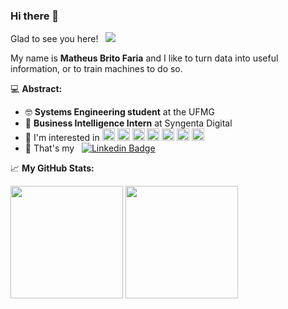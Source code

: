 ### Hi there 👋 

Glad to see you here! &nbsp; ![](https://visitor-badge.glitch.me/badge?page_id=mbfaria.mbfaria)

My name is **Matheus Brito Faria** and I like to turn data into useful information, or to train machines to do so.

💻 **Abstract:**

- 🤓 **Systems Engineering student**  at the UFMG
- 🌱 **Business Intelligence Intern**  at Syngenta Digital 
- 🤩 I'm interested in <img height="20" src="https://cdn.jsdelivr.net/npm/simple-icons@v3/icons/python.svg" /> <img height="20" src="https://cdn.jsdelivr.net/npm/simple-icons@3.13.0/icons/numpy.svg" /> <img height="20" src="https://cdn.jsdelivr.net/npm/simple-icons@v3/icons/pytorch.svg" /> <img height="20" src="https://cdn.jsdelivr.net/npm/simple-icons@3.13.0/icons/tensorflow.svg" /> <img height="20" src="https://cdn.jsdelivr.net/npm/simple-icons@v3/icons/linux.svg" /> <img height="20" src="https://cdn.jsdelivr.net/npm/simple-icons@3.13.0/icons/postgresql.svg" /> <img height="20" src="https://cdn.jsdelivr.net/npm/simple-icons@3.13.0/icons/tableau.svg" />
- 💬 That's my &nbsp; [![Linkedin Badge](https://img.shields.io/badge/-LinkedIn-0e76a8?style=flat-square&logo=Linkedin&logoColor=white)](https://www.linkedin.com/in/matheus-brito-faria-2202/)

📈 **My GitHub Stats:**

<p>
  <img height="180em" src="https://github-readme-stats.vercel.app/api?username=mbfaria&show_icons=true&hide_border=true&&count_private=true&include_all_commits=true" />
  <img height="180em" src="https://github-readme-stats.vercel.app/api/top-langs/?username=mbfaria&exclude_repo=KNN-Image-Classification&show_icons=true&hide_border=true&layout=compact&langs_count=8"/>
</p>

<!--
**mbfaria/mbfaria** is a ✨ _special_ ✨ repository because its `README.md` (this file) appears on your GitHub profile.

Here are some ideas to get you started:

- 🔭 I’m currently working on ...
- 🌱 I’m currently learning ...
- 👯 I’m looking to collaborate on ...
- 🤔 I’m looking for help with ...
- 💬 Ask me about ...
- 📫 How to reach me: ...
- 😄 Pronouns: ...
- ⚡ Fun fact: ...
-->
